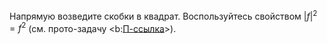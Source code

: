Напрямую возведите скобки в квадрат. Воспользуйтесь свойством $|f|^2 = f^2$ (см. прото-задачу <b:[П-ссылка](advanced/proto/common/abs)>).